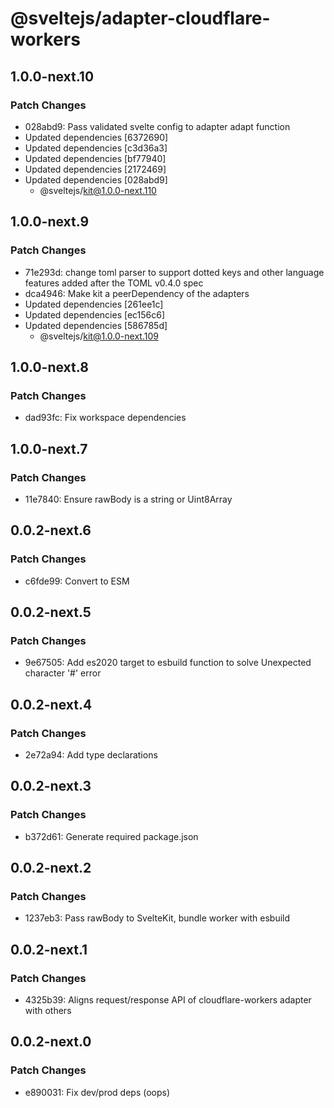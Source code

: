 # @sveltejs/adapter-cloudflare-workers

## 1.0.0-next.10

### Patch Changes

- 028abd9: Pass validated svelte config to adapter adapt function
- Updated dependencies [6372690]
- Updated dependencies [c3d36a3]
- Updated dependencies [bf77940]
- Updated dependencies [2172469]
- Updated dependencies [028abd9]
  - @sveltejs/kit@1.0.0-next.110

## 1.0.0-next.9

### Patch Changes

- 71e293d: change toml parser to support dotted keys and other language features added after the TOML v0.4.0 spec
- dca4946: Make kit a peerDependency of the adapters
- Updated dependencies [261ee1c]
- Updated dependencies [ec156c6]
- Updated dependencies [586785d]
  - @sveltejs/kit@1.0.0-next.109

## 1.0.0-next.8

### Patch Changes

- dad93fc: Fix workspace dependencies

## 1.0.0-next.7

### Patch Changes

- 11e7840: Ensure rawBody is a string or Uint8Array

## 0.0.2-next.6

### Patch Changes

- c6fde99: Convert to ESM

## 0.0.2-next.5

### Patch Changes

- 9e67505: Add es2020 target to esbuild function to solve Unexpected character '#' error

## 0.0.2-next.4

### Patch Changes

- 2e72a94: Add type declarations

## 0.0.2-next.3

### Patch Changes

- b372d61: Generate required package.json

## 0.0.2-next.2

### Patch Changes

- 1237eb3: Pass rawBody to SvelteKit, bundle worker with esbuild

## 0.0.2-next.1

### Patch Changes

- 4325b39: Aligns request/response API of cloudflare-workers adapter with others

## 0.0.2-next.0

### Patch Changes

- e890031: Fix dev/prod deps (oops)
